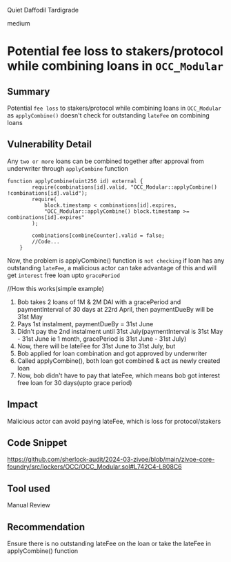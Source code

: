 Quiet Daffodil Tardigrade

medium

# Potential fee loss to stakers/protocol while combining loans in `OCC_Modular`

## Summary
Potential `fee loss` to stakers/protocol while combining loans in `OCC_Modular ` as `applyCombine()` doesn't check for outstanding `lateFee` on combining loans

## Vulnerability Detail
Any `two or more` loans can be combined together after approval from underwriter through `applyCombine` function
```solidity
function applyCombine(uint256 id) external {
        require(combinations[id].valid, "OCC_Modular::applyCombine() !combinations[id].valid");
        require(
            block.timestamp < combinations[id].expires, 
            "OCC_Modular::applyCombine() block.timestamp >= combinations[id].expires"
        );

        combinations[combineCounter].valid = false;
        //Code...
    }
```
Now, the problem is applyCombine() function is `not checking` if loan has any outstanding `lateFee`, a malicious actor can take advantage of this and will get `interest` free loan upto `gracePeriod`

//How this works(simple example)
1. Bob takes 2 loans of 1M & 2M DAI with a gracePeriod and paymentInterval of 30 days at 22rd April, then paymentDueBy will be 31st May
2. Pays 1st instalment, paymentDueBy = 31st June
3. Didn't pay the 2nd instalment until 31st July(paymentInterval is 31st May - 31st June ie 1 month, gracePeriod is 31st June - 31st July)
4. Now, there will be lateFee for 31st June to 31st July, but
5. Bob applied for loan combination and got approved by underwriter
6. Called applyCombine(), both loan got combined & act as newly created loan
7. Now, bob didn't have to pay that lateFee, which means bob got interest free loan for 30 days(upto grace period)

## Impact
Malicious actor can avoid paying lateFee, which is loss for protocol/stakers

## Code Snippet
https://github.com/sherlock-audit/2024-03-zivoe/blob/main/zivoe-core-foundry/src/lockers/OCC/OCC_Modular.sol#L742C4-L808C6

## Tool used
Manual Review

## Recommendation
Ensure there is no outstanding lateFee on the loan or take the lateFee in applyCombine() function